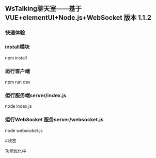 ## WsTalking聊天室——基于VUE+elementUI+Node.js+WebSocket   版本 1.1.2
### 快速体验

### install模块  
npm install

### 运行客户端  
npm run dev

### 运行服务端server/index.js  
node index.js
### 运行WebSocket 服务server/websocket.js 

node websocket.js


#状态

功能优化中

